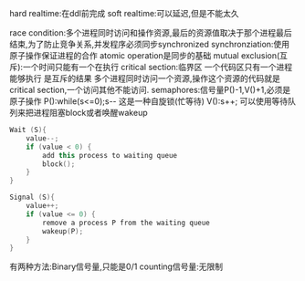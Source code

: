hard realtime:在ddl前完成
soft realtime:可以延迟,但是不能太久

race condition:多个进程同时访问和操作资源,最后的资源值取决于那个进程最后结束,为了防止竞争关系,并发程序必须同步synchronized
synchronziation:使用原子操作保证进程的合作 atomic operation是同步的基础
mutual exclusion(互斥):一个时间只能有一个在执行
critical section:临界区 一个代码区只有一个进程能够执行 是互斥的结果
多个进程同时访问一个资源,操作这个资源的代码就是critical section,一个访问其他不能访问.
semaphores:信号量P()-1,V()+1,必须是原子操作
P():while(s<=0);s-- 这是一种自旋锁(忙等待)
V():s++;
可以使用等待队列来把进程阻塞block或者唤醒wakeup
```c++
Wait (S){
	value--;
	if (value < 0) {
		add this process to waiting queue
		block();
	}
}

Signal (S){
	value++;
	if (value <= 0) {	
		remove a process P from the waiting queue
		wakeup(P);
	}
}
```
有两种方法:Binary信号量,只能是0/1
counting信号量:无限制